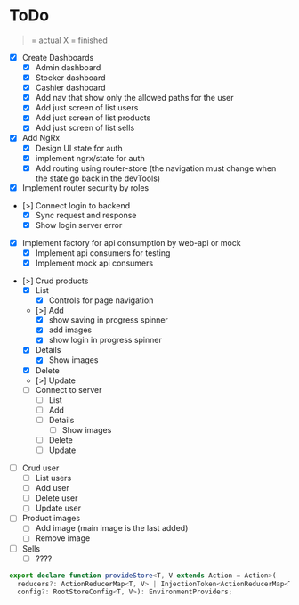 # ToDo

> = actual
X = finished

- [X] Create Dashboards
  - [X] Admin dashboard
  - [X] Stocker dashboard
  - [X] Cashier dashboard
  - [X] Add nav that show only the allowed paths for the user
  - [X] Add just screen of list users
  - [X] Add just screen of list products
  - [X] Add just screen of list sells
- [X] Add NgRx
  - [X] Design UI state for auth
  - [X] implement ngrx/state for auth
  - [X] Add routing using router-store (the navigation must change when the state go back in the devTools)
- [X] Implement router security by roles
- [>] Connect login to backend
  - [X] Sync request and response
  - [X] Show login server error
- [X] Implement factory for api consumption by web-api or mock
  - [X] Implement api consumers for testing
  - [X] Implement mock api consumers
- [>] Crud products
  - [X] List
    - [X] Controls for page navigation
  - [>] Add
    - [X] show saving in progress spinner
    - [X] add images
    - [X] show login in progress spinner
  - [X] Details
    - [X] Show images
  - [X] Delete
  - [>] Update
  - [ ] Connect to server
    - [ ] List
    - [ ] Add
    - [ ] Details
      - [ ] Show images
    - [ ] Delete
    - [ ] Update
- [ ] Crud user
  - [ ] List users
  - [ ] Add user
  - [ ] Delete user
  - [ ] Update user
- [ ] Product images
  - [ ] Add image (main image is the last added)
  - [ ] Remove image
- [ ] Sells
  - [ ] ????

```ts
export declare function provideStore<T, V extends Action = Action>(
  reducers?: ActionReducerMap<T, V> | InjectionToken<ActionReducerMap<T, V>>,
  config?: RootStoreConfig<T, V>): EnvironmentProviders;
```

